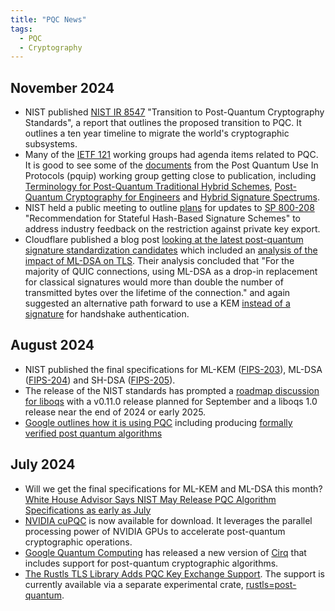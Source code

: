 ```yaml
---
title: "PQC News"
tags:
  - PQC
  - Cryptography
---
```


## November 2024

- NIST published [NIST IR 8547](https://csrc.nist.gov/pubs/ir/8547/ipd) "Transition to Post-Quantum Cryptography Standards", a report that outlines the proposed transition to PQC. It outlines a ten year timeline to migrate the world's cryptographic subsystems.
- Many of the [IETF 121](https://www.ietf.org/meeting/121/) working groups had agenda items related to PQC. It is good to see some of the [documents](https://datatracker.ietf.org/wg/pquip/documents/) from the Post Quantum Use In Protocols (pquip) working group getting close to publication, including [Terminology for Post-Quantum Traditional Hybrid Schemes](https://datatracker.ietf.org/doc/draft-ietf-pquip-pqt-hybrid-terminology/), [Post-Quantum Cryptography for Engineers](https://datatracker.ietf.org/doc/draft-ietf-pquip-pqc-engineers/) and [Hybrid Signature Spectrums](https://datatracker.ietf.org/doc/draft-ietf-pquip-hybrid-signature-spectrums/).
- NIST held a public meeting to outline [plans](https://csrc.nist.gov/Projects/stateful-hash-based-signatures/presentations) for updates to [SP 800-208](https://csrc.nist.gov/pubs/sp/800/208/final) "Recommendation for Stateful Hash-Based Signature Schemes" to address industry feedback on the restriction against private key export.
- Cloudflare published a blog post [looking at the latest post-quantum signature standardization candidates](https://blog.cloudflare.com/another-look-at-pq-signatures/) which included an [analysis of the impact of ML-DSA on TLS](https://blog.cloudflare.com/another-look-at-pq-signatures/#how-many-added-bytes-are-too-many-for-tls). Their analysis concluded that "For the majority of QUIC connections, using ML-DSA as a drop-in replacement for classical signatures would more than double the number of transmitted bytes over the lifetime of the connection." and again suggested an alternative path forward to use a KEM [instead of a signature](https://kemtls.org/) for handshake authentication.

<!--more-->
## August 2024

- NIST published the final specifications for ML-KEM ([FIPS-203](https://csrc.nist.gov/pubs/fips/203/final)), ML-DSA ([FIPS-204](https://csrc.nist.gov/pubs/fips/204/final)) and SH-DSA ([FIPS-205](https://csrc.nist.gov/pubs/fips/205/final)).
- The release of the NIST standards has prompted a [roadmap discussion for liboqs](https://github.com/orgs/open-quantum-safe/discussions/1892) with a v0.11.0 release planned for September and a liboqs 1.0 release near the end of 2024 or early 2025.
- [Google outlines how it is using PQC](https://security.googleblog.com/2024/08/post-quantum-cryptography-standards.html) including producing [formally verified post quantum algorithms](https://bughunters.google.com/blog/6038863069184000/formally-verified-post-quantum-algorithms)

## July 2024

- Will we get the final specifications for ML-KEM and ML-DSA this month? [White House Advisor Says NIST May Release PQC Algorithm Specifications as early as July](https://thequantuminsider.com/2024/05/24/white-house-advisor-says-nist-to-release-post-quantum-cryptographic-algorithms-in-coming-weeks/)
- [NVIDIA cuPQC](https://developer.nvidia.com/cuPQC) is now available for download. It leverages the parallel processing power of NVIDIA GPUs to accelerate post-quantum cryptographic operations.
- [Google Quantum Computing](https://quantumai.google) has released a new version of [Cirq](https://quantumai.google/cirq) that includes support for post-quantum cryptographic algorithms.
- [The Rustls TLS Library Adds PQC Key Exchange Support](https://www.memorysafety.org/blog/pq-key-exchange/). The support is currently available via a separate experimental crate, [rustls=post-quantum](https://crates.io/crates/rustls-post-quantum).
